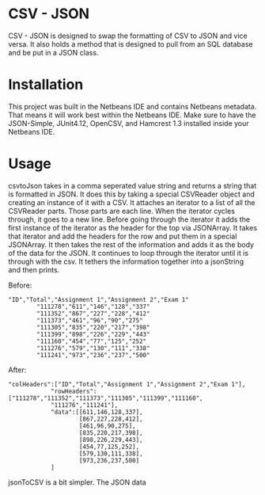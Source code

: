 # CSV - JSON

CSV - JSON is designed to swap the formatting of CSV to JSON and vice versa.
It also holds a method that is designed to pull from an SQL database and be put in a JSON class.
# Installation

This project was built in the Netbeans IDE and contains Netbeans metadata.
That means it will work best within the Netbeans IDE.
Make sure to have the JSON-Simple, JUnit4.12, OpenCSV, and Hamcrest 1.3 installed inside your Netbeans IDE.

# Usage

csvtoJson takes in a comma seperated value string and returns a string that is formatted in JSON.
It does this by taking a special CSVReader object and creating an instance of it with a CSV.
It attaches an iterator to a list of all the CSVReader parts.
Those parts are each line. When the iterator cycles through, it goes to a new line.
Before going through the iterator it adds the first instance of the iterator as the header for the top via JSONArray.
It takes that iterator and add the headers for the row and put them in a special JSONArray.
It then takes the rest of the information and adds it as the body of the data for the JSON. 
It continues to loop through the iterator until it is through with the csv. 
It tethers the information together into a jsonString and then prints.

Before:
```
"ID","Total","Assignment 1","Assignment 2","Exam 1"
        "111278","611","146","128","337"
        "111352","867","227","228","412"
        "111373","461","96","90","275"
        "111305","835","220","217","398"
        "111399","898","226","229","443"
        "111160","454","77","125","252"
        "111276","579","130","111","338"
        "111241","973","236","237","500"
```
After:
```
"colHeaders":["ID","Total","Assignment 1","Assignment 2","Exam 1"],
            "rowHeaders":["111278","111352","111373","111305","111399","111160",
            "111276","111241"],
            "data":[[611,146,128,337],
                    [867,227,228,412],
                    [461,96,90,275],
                    [835,220,217,398],
                    [898,226,229,443],
                    [454,77,125,252],
                    [579,130,111,338],
                    [973,236,237,500]
            ]
```

jsonToCSV is a bit simpler. The JSON data

